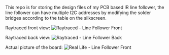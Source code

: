 This repo is for storing the design files of my PCB based IR line follower, the line follower can have multiple I2C addresses by modifying the solder bridges according to the table on the silkscreen.

Raytraced front view:
![Raytraced - Line Follower Front](https://github.com/user-attachments/assets/9de8cc1c-8390-4cfd-8863-8f28917a24d9)

Raytraced back view:
![Raytraced - Line Follower Back](https://github.com/user-attachments/assets/d4d9fe5d-57df-409a-ad59-2d3bb330d378)

Actual picture of the board: 
![Real Life - Line Follower Front](https://github.com/user-attachments/assets/44b76988-d5e8-4865-8ccc-f95e6634349c)
